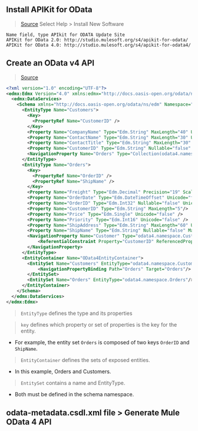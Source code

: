## Install APIKit for OData
>[Source](https://docs.mulesoft.com/apikit/4.x/apikit-4-for-odata)
> Select Help > Install New Software
```
Name field, type APIkit for ODATA Update Site
APIKit for OData 2.0: http://studio.mulesoft.org/s4/apikit-for-odata/
APIKit for OData 4.0: http://studio.mulesoft.org/s4/apikit-for-odata4/
```

## Create an OData v4 API
> [Source](https://docs.mulesoft.com/apikit/4.x/creating-an-odatav4-api-with-apikit)
```xml
<?xml version="1.0" encoding="UTF-8"?>
<edmx:Edmx Version="4.0" xmlns:edmx="http://docs.oasis-open.org/odata/ns/edmx">
  <edmx:DataServices>
    <Schema xmlns="http://docs.oasis-open.org/odata/ns/edm" Namespace="odata4.namespace">
      <EntityType Name="Customers"> 
        <Key> 
          <PropertyRef Name="CustomerID" />
        </Key>
        <Property Name="CompanyName" Type="Edm.String" MaxLength="40" Unicode="false" />
        <Property Name="ContactName" Type="Edm.String" MaxLength="30" Unicode="false" />
        <Property Name="ContactTitle" Type="Edm.String" MaxLength="30" Unicode="false" />
        <Property Name="CustomerID" Type="Edm.String" Nullable="false" MaxLength="5" Unicode="false" />
        <NavigationProperty Name="Orders" Type="Collection(odata4.namespace.Orders)"/>
      </EntityType>
      <EntityType Name="Orders">
        <Key>
          <PropertyRef Name="OrderID" />
          <PropertyRef Name="ShipName" />
        </Key>
        <Property Name="Freight" Type="Edm.Decimal" Precision="19" Scale="4" />
        <Property Name="OrderDate" Type="Edm.DateTimeOffset" Unicode="false" />
        <Property Name="OrderID" Type="Edm.Int32" Nullable="false" Unicode="false" />
        <Property Name="CustomerID" Type="Edm.String" MaxLength="5"/>
        <Property Name="Price" Type="Edm.Single" Unicode="false" />
        <Property Name="Priority" Type="Edm.Int16" Unicode="false" />
        <Property Name="ShipAddress" Type="Edm.String" MaxLength="60" Unicode="false" />
        <Property Name="ShipName" Type="Edm.String" Nullable="false" MaxLength="40" Unicode="false" />
        <NavigationProperty Name="Customer" Type="odata4.namespace.Customers">
        	<ReferentialConstraint Property="CustomerID" ReferencedProperty="CustomerID" />
        </NavigationProperty>
      </EntityType>
      <EntityContainer Name="OData4EntityContainer"> 
        <EntitySet Name="Customers" EntityType="odata4.namespace.Customers"> 
        	<NavigationPropertyBinding Path="Orders" Target="Orders"/>
        </EntitySet>
        <EntitySet Name="Orders" EntityType="odata4.namespace.Orders"/>
      </EntityContainer>
    </Schema>
  </edmx:DataServices>
</edmx:Edmx>
```
> `EntityType` defines the type and its properties

> `key` defines which property or set of properties is the key for the entity.
- For example, the entity set `Orders` is composed of two keys `OrderID` and `ShipName`.
> `EntityContainer` defines the sets of exposed entities.
- In this example, Orders and Customers.
> `EntitySet` contains a name and EntityType.
- Both must be defined in the schema namespace.

## odata-metadata.csdl.xml file > Generate Mule OData 4 API

